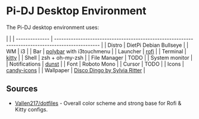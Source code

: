 # Pi-DJ Desktop Environment

The Pi-DJ desktop environment uses:

|                |
| -------------- | ------------------------------------------------------------------------------------------------- |
| Distro         | DietPi Debian Bullseye                                                                            |
| WM             | i3                                                                                                |
| Bar            | [polybar](https://github.com/polybar/polybar) with i3touchmenu                                    |
| Launcher       | [rofi](https://github.com/davatorium/rofi)                                                        |
| Terminal       | [kitty](https://sw.kovidgoyal.net/kitty/)                                                         |
| Shell          | zsh + oh-my-zsh                                                                                   |
| File Manager   | TODO                                                                                              |
| System monitor |
| Notifications  | [dunst](https://github.com/dunst-project/dunst)                                                   |
| Font           | Roboto Mono                                                                                       |
| Cursor         | TODO                                                                                              |
| Icons          | [candy-icons](https://github.com/EliverLara/candy-icons)                                          |
| Wallpaper      | [Disco Dingo by Sylvia Ritter](https://www.deviantart.com/sylviaritter/art/Disco-Dingo-786327017) |


## Sources

- [Vallen217/dotfiles](https://github.com/Vallen217/dotfiles) - Overall color scheme and strong base for Rofi & Kitty configs.

